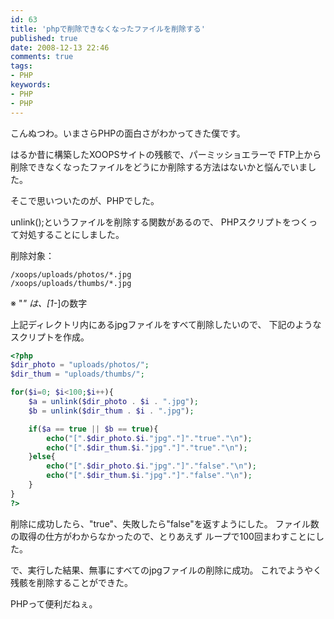 ```yaml
---
id: 63
title: 'phpで削除できなくなったファイルを削除する'
published: true
date: 2008-12-13 22:46
comments: true
tags:
- PHP
keywords:
- PHP
- PHP
---
```

こんぬつわ。いまさらPHPの面白さがわかってきた僕です。

はるか昔に構築したXOOPSサイトの残骸で、パーミッショエラーで
FTP上から削除できなくなったファイルをどうにか削除する方法はないかと悩んでいました。

そこで思いついたのが、PHPでした。

unlink();というファイルを削除する関数があるので、
PHPスクリプトをつくって対処することにしました。

削除対象：
```
/xoops/uploads/photos/*.jpg
/xoops/uploads/thumbs/*.jpg
```
※ "*" は、[1-*]の数字

上記ディレクトリ内にあるjpgファイルをすべて削除したいので、
下記のようなスクリプトを作成。


```php
<?php
$dir_photo = "uploads/photos/";
$dir_thum = "uploads/thumbs/";

for($i=0; $i<100;$i++){
    $a = unlink($dir_photo . $i . ".jpg");
    $b = unlink($dir_thum . $i . ".jpg");

    if($a == true || $b == true){
        echo("[".$dir_photo.$i."jpg"."]"."true"."\n");
        echo("[".$dir_thum.$i."jpg"."]"."true"."\n");
    }else{
        echo("[".$dir_photo.$i."jpg"."]"."false"."\n");
        echo("[".$dir_thum.$i."jpg"."]"."false"."\n");
    }
}
?>
```

削除に成功したら、"true"、失敗したら"false"を返すようにした。
ファイル数の取得の仕方がわからなかったので、とりあえず
ループで100回まわすことにした。

で、実行した結果、無事にすべてのjpgファイルの削除に成功。
これでようやく残骸を削除することができた。

PHPって便利だねぇ。
